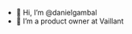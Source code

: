 - 👋 Hi, I’m @danielgambal
- 👀 I’m a product owner at Vaillant

<!---
danielgambal/danielgambal is a ✨ special ✨ repository because its `README.md` (this file) appears on your GitHub profile.
You can click the Preview link to take a look at your changes.
--->
